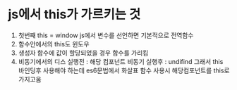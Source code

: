 # js에서 this가 가르키는 것

1. 첫번째 this = window
    js에서 변수를 선언하면 기본적으로 전역함수
2. 함수안에서의 this도 윈도우
3. 생성자 함수에 값이 할당되었을 경우 함수를 가리킴
4. 비동기에서의 디스 실행전 : 해당 컴포넌트
    비동기 실행후 : undifind 
    그래서 this 바인딩후 사용해야 하는데
    es6문법에서 화살표 함수 사용시 해당컴포넌트를 this로 가지고옴
